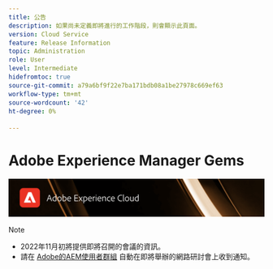 ```yaml
---
title: 公告
description: 如果尚未定義即將進行的工作階段，則會顯示此頁面。
version: Cloud Service
feature: Release Information
topic: Administration
role: User
level: Intermediate
hidefromtoc: true
source-git-commit: a79a6bf9f22e7ba171bdb08a1be27978c669ef63
workflow-type: tm+mt
source-wordcount: '42'
ht-degree: 0%

---
```


# Adobe Experience Manager Gems

![](/help/assets/ADX_Gems.png)

>[!NOTE]
>
>* 2022年11月初將提供即將召開的會議的資訊。
>* 請在 [Adobe的AEM使用者群組](https://aem-augs.adobe.com/) 自動在即將舉辦的網路研討會上收到通知。